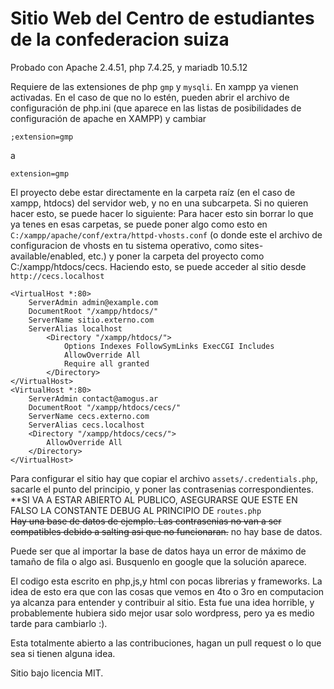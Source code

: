# Sitio Web del Centro de estudiantes de la confederacion suiza

Probado con Apache 2.4.51, php 7.4.25, y mariadb 10.5.12

Requiere de las extensiones de php `gmp` y `mysqli`. En xampp ya vienen activadas. En el caso de que no lo estén, pueden abrir el archivo de configuración de php.ini (que aparece en las listas de posibilidades de configuración de apache en XAMPP) y cambiar
```
;extension=gmp
``` 
a
```
extension=gmp
```

El proyecto debe estar directamente en la carpeta raíz (en el caso de xampp, htdocs) del servidor web, y no en una subcarpeta. Si no quieren hacer esto, se puede hacer lo siguiente:
Para hacer esto sin borrar lo que ya tenes en esas carpetas, se puede poner algo como esto en  `C:/xampp/apache/conf/extra/httpd-vhosts.conf` (o donde este el archivo de configuracion de vhosts en tu sistema operativo, como sites-available/enabled, etc.) y poner la carpeta del proyecto como C:/xampp/htdocs/cecs. Haciendo esto, se puede acceder al sitio desde `http://cecs.localhost` 

```
<VirtualHost *:80>
    ServerAdmin admin@example.com
    DocumentRoot "/xampp/htdocs/"
    ServerName sitio.externo.com
    ServerAlias localhost
        <Directory "/xampp/htdocs/">
            Options Indexes FollowSymLinks ExecCGI Includes
            AllowOverride All
            Require all granted
        </Directory>
</VirtualHost>
<VirtualHost *:80>
    ServerAdmin contact@amogus.ar
    DocumentRoot "/xampp/htdocs/cecs/"
    ServerName cecs.externo.com
    ServerAlias cecs.localhost
    <Directory "/xampp/htdocs/cecs/">
        AllowOverride All
    </Directory>
</VirtualHost>

```

Para configurar el sitio hay que copiar el archivo `assets/.credentials.php`, sacarle el punto del principio, y poner las contrasenias correspondientes. **SI VA A ESTAR ABIERTO AL PUBLICO, ASEGURARSE QUE ESTE EN FALSO LA CONSTANTE DEBUG AL PRINCIPIO DE `routes.php`  
~~Hay una base de datos de ejemplo. Las contrasenias no van a ser compatibles debido a salting asi que no funcionaran.~~
no hay base de datos.

Puede ser que al importar la base de datos haya un error de máximo de tamaño de fila o algo asi. Busquenlo en google que la solución aparece.

El codigo esta escrito en php,js,y html con pocas librerias y frameworks. La idea de esto era que con las cosas que vemos en 4to o 3ro en computacion ya alcanza para entender y contribuir al sitio. Esta fue una idea horrible, y probablemente hubiera sido mejor usar solo wordpress, pero ya es medio tarde para cambiarlo :). 

Esta totalmente abierto a las contribuciones, hagan un pull request o lo que sea si tienen alguna idea.

Sitio bajo licencia MIT. 
